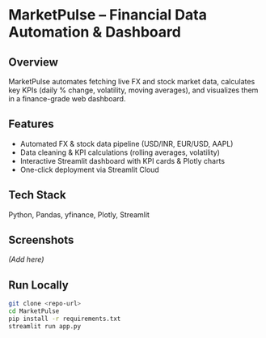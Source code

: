 # MarketPulse – Financial Data Automation & Dashboard

## Overview
MarketPulse automates fetching live FX and stock market data, calculates key KPIs
(daily % change, volatility, moving averages), and visualizes them in a finance-grade web dashboard.

## Features
- Automated FX & stock data pipeline (USD/INR, EUR/USD, AAPL)
- Data cleaning & KPI calculations (rolling averages, volatility)
- Interactive Streamlit dashboard with KPI cards & Plotly charts
- One-click deployment via Streamlit Cloud

## Tech Stack
Python, Pandas, yfinance, Plotly, Streamlit

## Screenshots
*(Add here)*

## Run Locally
```bash
git clone <repo-url>
cd MarketPulse
pip install -r requirements.txt
streamlit run app.py
